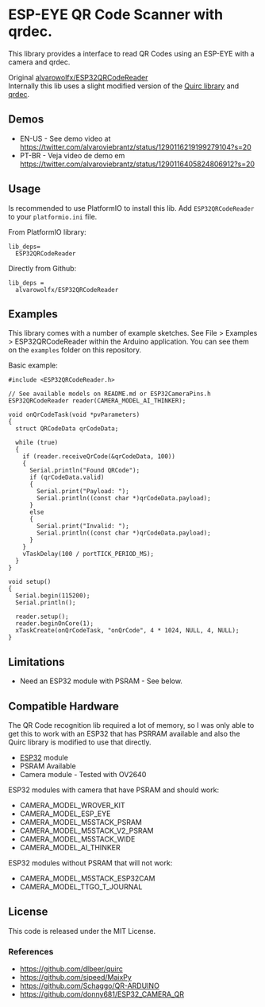 # ESP-EYE QR Code Scanner with qrdec.

This library provides a interface to read QR Codes using an ESP-EYE with a camera and qrdec.

Original 
[alvarowolfx/ESP32QRCodeReader](https://github.com/alvarowolfx/ESP32QRCodeReader)  
Internally this lib uses a slight modified version of the [Quirc library](https://github.com/dlbeer/quirc) and [qrdec](https://github.com/torque/qrdec).

## Demos

- EN-US - See demo video at https://twitter.com/alvaroviebrantz/status/1290116219199279104?s=20
- PT-BR - Veja video de demo em https://twitter.com/alvaroviebrantz/status/1290116405824806912?s=20

## Usage

Is recommended to use PlatformIO to install this lib. Add `ESP32QRCodeReader` to your `platformio.ini` file.

From PlatformIO library:

```
lib_deps=
  ESP32QRCodeReader
```

Directly from Github:

```
lib_deps =
  alvarowolfx/ESP32QRCodeReader
```

## Examples

This library comes with a number of example sketches. See File > Examples > ESP32QRCodeReader
within the Arduino application. You can see them on the `examples` folder on this repository.

Basic example:

```
#include <ESP32QRCodeReader.h>

// See available models on README.md or ESP32CameraPins.h
ESP32QRCodeReader reader(CAMERA_MODEL_AI_THINKER);

void onQrCodeTask(void *pvParameters)
{
  struct QRCodeData qrCodeData;

  while (true)
  {
    if (reader.receiveQrCode(&qrCodeData, 100))
    {
      Serial.println("Found QRCode");
      if (qrCodeData.valid)
      {
        Serial.print("Payload: ");
        Serial.println((const char *)qrCodeData.payload);
      }
      else
      {
        Serial.print("Invalid: ");
        Serial.println((const char *)qrCodeData.payload);
      }
    }
    vTaskDelay(100 / portTICK_PERIOD_MS);
  }
}

void setup()
{
  Serial.begin(115200);
  Serial.println();

  reader.setup();
  reader.beginOnCore(1);
  xTaskCreate(onQrCodeTask, "onQrCode", 4 * 1024, NULL, 4, NULL);
}
```

## Limitations

- Need an ESP32 module with PSRAM - See below.

## Compatible Hardware

The QR Code recognition lib required a lot of memory, so I was only able to get this to work with an ESP32 that has PSRRAM available and also the Quirc library is modified to use that directly.

- [ESP32](https://espressif.com/en/products/hardware/esp32/overview) module
- PSRAM Available
- Camera module - Tested with OV2640

ESP32 modules with camera that have PSRAM and should work:

- CAMERA_MODEL_WROVER_KIT
- CAMERA_MODEL_ESP_EYE
- CAMERA_MODEL_M5STACK_PSRAM
- CAMERA_MODEL_M5STACK_V2_PSRAM
- CAMERA_MODEL_M5STACK_WIDE
- CAMERA_MODEL_AI_THINKER

ESP32 modules without PSRAM that will not work:

- CAMERA_MODEL_M5STACK_ESP32CAM
- CAMERA_MODEL_TTGO_T_JOURNAL

## License

This code is released under the MIT License.

### References

- https://github.com/dlbeer/quirc
- https://github.com/sipeed/MaixPy
- https://github.com/Schaggo/QR-ARDUINO
- https://github.com/donny681/ESP32_CAMERA_QR
